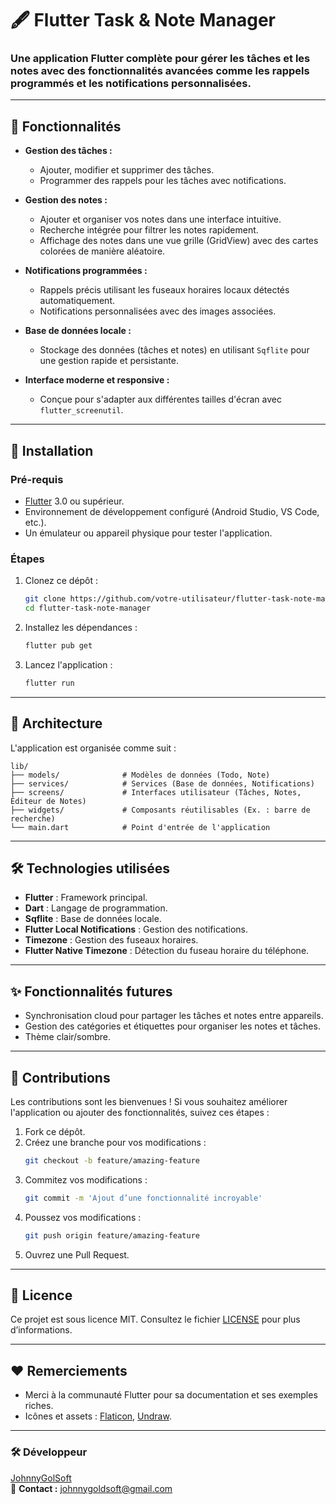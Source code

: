 # 🖋 **Flutter Task & Note Manager**

### **Une application Flutter complète pour gérer les tâches et les notes avec des fonctionnalités avancées comme les rappels programmés et les notifications personnalisées.**

---

## 🌟 **Fonctionnalités**

- **Gestion des tâches :**

    - Ajouter, modifier et supprimer des tâches.
    - Programmer des rappels pour les tâches avec notifications.

- **Gestion des notes :**

    - Ajouter et organiser vos notes dans une interface intuitive.
    - Recherche intégrée pour filtrer les notes rapidement.
    - Affichage des notes dans une vue grille (GridView) avec des cartes colorées de manière aléatoire.

- **Notifications programmées :**

    - Rappels précis utilisant les fuseaux horaires locaux détectés automatiquement.
    - Notifications personnalisées avec des images associées.

- **Base de données locale :**

    - Stockage des données (tâches et notes) en utilisant `Sqflite` pour une gestion rapide et persistante.

- **Interface moderne et responsive :**

    - Conçue pour s'adapter aux différentes tailles d'écran avec `flutter_screenutil`.

---

## 🚀 **Installation**

### **Pré-requis**

- [Flutter](https://flutter.dev/docs/get-started/install) 3.0 ou supérieur.
- Environnement de développement configuré (Android Studio, VS Code, etc.).
- Un émulateur ou appareil physique pour tester l'application.

### **Étapes**

1. Clonez ce dépôt :

   ```bash
   git clone https://github.com/votre-utilisateur/flutter-task-note-manager.git
   cd flutter-task-note-manager
   ```

2. Installez les dépendances :

   ```bash
   flutter pub get
   ```

3. Lancez l'application :

   ```bash
   flutter run
   ```

---

## 💂 **Architecture**

L'application est organisée comme suit :

```
lib/
├── models/              # Modèles de données (Todo, Note)
├── services/            # Services (Base de données, Notifications)
├── screens/             # Interfaces utilisateur (Tâches, Notes, Éditeur de Notes)
├── widgets/             # Composants réutilisables (Ex. : barre de recherche)
└── main.dart            # Point d'entrée de l'application
```

---

## 🛠️ **Technologies utilisées**

- **Flutter** : Framework principal.
- **Dart** : Langage de programmation.
- **Sqflite** : Base de données locale.
- **Flutter Local Notifications** : Gestion des notifications.
- **Timezone** : Gestion des fuseaux horaires.
- **Flutter Native Timezone** : Détection du fuseau horaire du téléphone.

---


## ✨ **Fonctionnalités futures**

- Synchronisation cloud pour partager les tâches et notes entre appareils.
- Gestion des catégories et étiquettes pour organiser les notes et tâches.
- Thème clair/sombre.

---

## 🤝 **Contributions**

Les contributions sont les bienvenues ! Si vous souhaitez améliorer l'application ou ajouter des fonctionnalités, suivez ces étapes :

1. Fork ce dépôt.
2. Créez une branche pour vos modifications :
   ```bash
   git checkout -b feature/amazing-feature
   ```
3. Commitez vos modifications :
   ```bash
   git commit -m 'Ajout d’une fonctionnalité incroyable'
   ```
4. Poussez vos modifications :
   ```bash
   git push origin feature/amazing-feature
   ```
5. Ouvrez une Pull Request.

---

## 📄 **Licence**

Ce projet est sous licence MIT. Consultez le fichier [LICENSE](LICENSE) pour plus d’informations.

---

## ❤️ **Remerciements**

- Merci à la communauté Flutter pour sa documentation et ses exemples riches.
- Icônes et assets : [Flaticon](https://www.flaticon.com/), [Undraw](https://undraw.co/).

---

### 🛠️ **Développeur**

[JohnnyGolSoft](https://github.com/johnnygoldsoft)\
📨 **Contact :** [johnnygoldsoft@gmail.com](mailto\:johnnygoldsoft@gmail.com)

